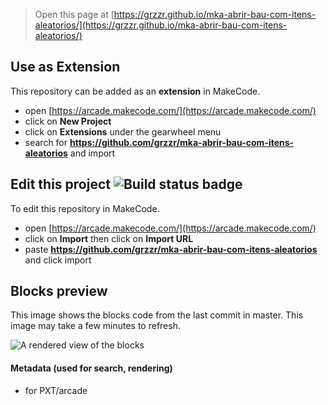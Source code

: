  


> Open this page at [https://grzzr.github.io/mka-abrir-bau-com-itens-aleatorios/](https://grzzr.github.io/mka-abrir-bau-com-itens-aleatorios/)

## Use as Extension

This repository can be added as an **extension** in MakeCode.

* open [https://arcade.makecode.com/](https://arcade.makecode.com/)
* click on **New Project**
* click on **Extensions** under the gearwheel menu
* search for **https://github.com/grzzr/mka-abrir-bau-com-itens-aleatorios** and import

## Edit this project ![Build status badge](https://github.com/grzzr/mka-abrir-bau-com-itens-aleatorios/workflows/MakeCode/badge.svg)

To edit this repository in MakeCode.

* open [https://arcade.makecode.com/](https://arcade.makecode.com/)
* click on **Import** then click on **Import URL**
* paste **https://github.com/grzzr/mka-abrir-bau-com-itens-aleatorios** and click import

## Blocks preview

This image shows the blocks code from the last commit in master.
This image may take a few minutes to refresh.

![A rendered view of the blocks](https://github.com/grzzr/mka-abrir-bau-com-itens-aleatorios/raw/master/.github/makecode/blocks.png)

#### Metadata (used for search, rendering)

* for PXT/arcade
<script src="https://makecode.com/gh-pages-embed.js"></script><script>makeCodeRender("{{ site.makecode.home_url }}", "{{ site.github.owner_name }}/{{ site.github.repository_name }}");</script>
